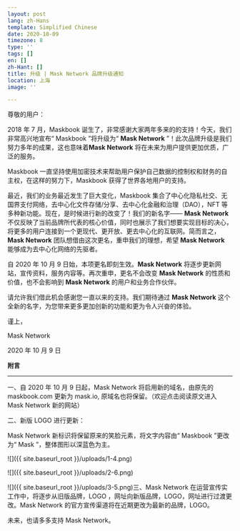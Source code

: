 ```yaml
---
layout: post
lang: zh-Hans
template: Simplified Chinese
date: 2020-10-09
timezone: 8
type: ''
tags: []
en: []
zh-Hant: []
title: 升级 | Mask Network 品牌升级通知
location: 上海
image: ''

---
```

尊敬的用户：

2018 年 7 月，Maskbook 诞生了，非常感谢大家两年多来的的支持！今天，我们非常高兴地宣布“ Maskbook ”将升级为“ **Mask Network** ”！此次品牌升级是我们努力多年的成果，这也意味着**Mask Network** 将在未来为用户提供更加优质，广泛的服务。

Maskbook 一直坚持使用加密技术来帮助用户保护自己数据的控制权和财务的自主权，在这样的努力下，Maskbook 获得了世界各地用户的支持。

最近，我们的业务最近发生了巨大变化，Maskbook 集合了中心化隐私社交、无国界支付网络，去中心化文件存储/分享、去中心化金融和治理（DAO），NFT 等多种新功能。现在，是时候进行新的改变了！我们的新名字—— **Mask Network** 不仅反映了当前品牌所代表的核心价值，同时也展示了我们想要实现目标的决心，将更多的用户连接到一个更现代、更开放、更去中心化的互联网。简而言之，**Mask Network** 团队想借由这次更名，重申我们的理想，希望 **Mask Network** 能够成为去中心化网络的先驱者。

自 2020 年 10 月 9 日始，本项更名即刻生效。**Mask Network** 将逐步更新网站，宣传资料，服务内容等。再次重申，更名不会改变 **Mask Network** 的性质和价值，也不会影响到 **Mask Network** 的用户和业务合作伙伴。

请允许我们借此机会感谢您一直以来的支持。我们期待通过 **Mask Network** 这个全新的名字，为您带来更多更加创新的功能和更为令人兴奋的体验。

谨上，

Mask Network

2020 年 10 月 9 日

**附言**

***

一、自 2020 年 10 月 9 日起，Mask Network 将启用新的域名，由原先的 maskbook.com 更新为 mask.io, 原域名也将保留。（欢迎点击阅读原文进入Mask Network 新的网站）

二、新版 LOGO 进行更新：

Mask Network 新标识将保留原来的笑脸元素，将文字内容由“ Maskbook ”更改为“ Mask ”，整体图形以深蓝色为主。

![]({{ site.baseurl_root }}/uploads/1-4.png)

![]({{ site.baseurl_root }}/uploads/2-6.png)

![]({{ site.baseurl_root }}/uploads/3-5.png)三、Mask Network 在运营宣传实工作中，将逐步从旧版品牌，LOGO ，网址向新版品牌，LOGO，网址进行过渡更改。Mask Network 的官方宣传渠道将在近期更改为最新的品牌，LOGO。

未来，也请多多支持 Mask Network。